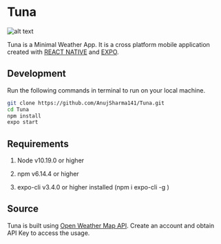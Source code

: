 # Tuna

![alt text](https://i.ibb.co/5kLD779/shotsnapp-1597518428-055.png)

Tuna is a Minimal Weather App. It is a cross platform mobile application created with [REACT NATIVE](https://reactnative.dev/) and [EXPO](https://expo.io/).

## Development

Run the following commands in terminal to run on your local machine.

```bash 
git clone https://github.com/AnujSharma141/Tuna.git
cd Tuna
npm install
expo start
```

## Requirements

1. Node v10.19.0 or higher 

2. npm v6.14.4 or higher
 
3. expo-cli v3.4.0 or higher installed (npm i expo-cli -g )

## Source

Tuna is built using [Open Weather Map API](https://openweathermap.org/). Create an account and obtain API Key to access the usage. 

